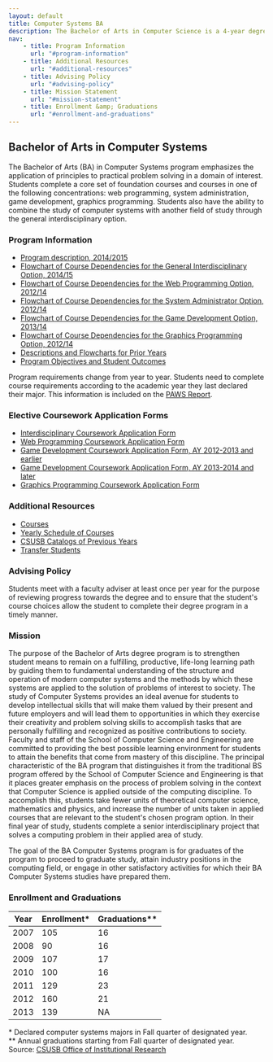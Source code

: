 ```yaml
---
layout: default
title: Computer Systems BA
description: The Bachelor of Arts in Computer Science is a 4-year degree focused on applied computing in the context of a specific application area.
nav:
    - title: Program Information
      url: "#program-information"
    - title: Additional Resources
      url: "#additional-resources"
    - title: Advising Policy
      url: "#advising-policy"
    - title: Mission Statement
      url: "#mission-statement"
    - title: Enrollment &amp; Graduations
      url: "#enrollment-and-graduations"
---
```


## Bachelor of Arts in <strong>Computer Systems</strong>

The Bachelor of Arts (BA) in Computer Systems program emphasizes the application of principles to practical problem solving in a domain of interest. Students complete a core set of foundation courses and courses in one of the following concentrations: web programming, system administration, game development, graphics programming. Students also have the ability to combine the study of computer systems with another field of study through the general interdisciplinary option.

### Program Information

- [Program description, 2014/2015][description]
- [Flowchart of Course Dependencies for the General Interdisciplinary Option, 2014/15][flowchart-inter]
- [Flowchart of Course Dependencies for the Web Programming Option, 2012/14][flowchart-web]
- [Flowchart of Course Dependencies for the System Administrator Option, 2012/14][flowchart-system]
- [Flowchart of Course Dependencies for the Game Development Option, 2013/14][flowchart-game]
- [Flowchart of Course Dependencies for the Graphics Programming Option, 2012/14][flowchart-graphics]
- [Descriptions and Flowcharts for Prior Years][archive]
- [Program Objectives and Student Outcomes][outcomes]

Program requirements change from year to year. Students need to complete course requirements according to the academic year they last declared their major. This information is included on the [PAWS Report][paws].

### Elective Coursework Application Forms

- [Interdisciplinary Coursework Application Form][inter-app]
- [Web Programming Coursework Application Form][web-app]
- [Game Development Coursework Application Form, AY 2012-2013 and earlier][game-app-12-13]
- [Game Development Coursework Application Form, AY 2013-2014 and later][game-app-13-14]
- [Graphics Programming Coursework Application Form][graphics-app]

### Additional Resources

- [Courses][courses]
- [Yearly Schedule of Courses][yearly-schedule]
- [CSUSB Catalogs of Previous Years][catalog]
- [Transfer Students][transfer]

### Advising Policy

Students meet with a faculty adviser at least once per year for the purpose of reviewing progress towards the degree and to ensure that the student's course choices allow the student to complete their degree program in a timely manner.

### Mission

The purpose of the Bachelor of Arts degree program is to strengthen student means to remain on a fulfilling, productive, life-long learning path by guiding them to fundamental understanding of the structure and operation of modern computer systems and the methods by which these systems are applied to the solution of problems of interest to society. The study of Computer Systems provides an ideal avenue for students to develop intellectual skills that will make them valued by their present and future employers and will lead them to opportunities in which they exercise their creativity and problem solving skills to accomplish tasks that are personally fulfilling and recognized as positive contributions to society. Faculty and staff of the School of Computer Science and Engineering are committed to providing the best possible learning environment for students to attain the benefits that come from mastery of this discipline. The principal characteristic of the BA program that distinguishes it from the traditional BS program offered by the School of Computer Science and Engineering is that it places greater emphasis on the process of problem solving in the context that Computer Science is applied outside of the computing discipline. To accomplish this, students take fewer units of theoretical computer science, mathematics and physics, and increase the number of units taken in applied courses that are relevant to the student's chosen program option. In their final year of study, students complete a senior interdisciplinary project that solves a computing problem in their applied area of study.

The goal of the BA Computer Systems program is for graduates of the program to proceed to graduate study, attain industry positions in the computing field, or engage in other satisfactory activities for which their BA Computer Systems studies have prepared them.

### Enrollment and Graduations

<table class="enrollment">
  <thead>
    <tr> <th>Year</th> <th>Enrollment*</th> <th>Graduations**</th> </tr>
  </thead>
  <tbody>
    <tr> <td>2007</td> <td>105</td> <td>16</td> </tr>
    <tr> <td>2008</td> <td> 90</td> <td>16</td> </tr>
    <tr> <td>2009</td> <td>107</td> <td>17</td> </tr>
    <tr> <td>2010</td> <td>100</td> <td>16</td> </tr>
    <tr> <td>2011</td> <td>129</td> <td>23</td> </tr>
    <tr> <td>2012</td> <td>160</td> <td>21</td> </tr>
    <tr> <td>2013</td> <td>139</td> <td>NA</td> </tr>
  </tbody>
</table>
<caption>
  * Declared computer systems majors in Fall quarter of designated year. <br>
  ** Annual graduations starting from Fall quarter of designated year. <br>
  Source: <a href="http://ir.csusb.edu/">CSUSB Office of Institutional Research</a>
</caption>


[paws]: http://cms.csusb.edu/ehelp/sa/Paws.jsp

[description]: http://bulletin.csusb.edu/colleges-schools-departments/natural-sciences/computer-science-engineering/computer-systems-ba/
[flowchart-inter]: ../computer-systems-archive/flowcharts/inter/ba-inter-flowchart-2014.pdf
[flowchart-game]: ../computer-systems-archive/flowcharts/game/ba-game-flowchart-2014.pdf
[flowchart-graphics]: ../computer-systems-archive/flowcharts/graphics/ba-graphics-flowchart-2014.pdf
[flowchart-system]: ../computer-systems-archive/flowcharts/system/ba-system-flowchart-2014.pdf
[flowchart-web]: ../computer-systems-archive/flowcharts/web/ba-web-flowchart-2014.pdf

[archive]: ../computer-systems-archive/
[outcomes]: computer-systems-objectives-and-outcomes.pdf

[inter-app]: forms/interdisciplinary-coursework-2011-present.pdf
[web-app]: forms/web-coursework-2012-present.pdf
[game-app-12-13]: forms/game-coursework-2012-2013.pdf
[game-app-13-14]: forms/game-coursework-2013-present.pdf
[graphics-app]: forms/graphics-coursework-2012-present.pdf

[yearly-schedule]: ../Yearly_schedule_of_courses.pdf
[catalog]: http://catalog.csusb.edu/
[transfer]: http://web1.assist.org/web-assist/CSUSB.html
[senior-project]: cse_482/
[courses]: http://bulletin.csusb.edu/coursesaz/cse/

